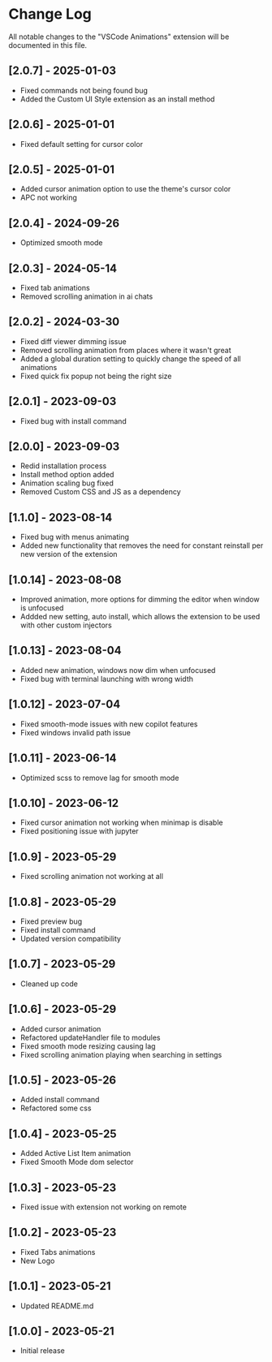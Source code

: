# Change Log

All notable changes to the "VSCode Animations" extension will be documented in this file.

<!-- ## [version] - yyyy-mm-dd -->

## [2.0.7] - 2025-01-03

- Fixed commands not being found bug
- Added the Custom UI Style extension as an install method

## [2.0.6] - 2025-01-01

- Fixed default setting for cursor color

## [2.0.5] - 2025-01-01

- Added cursor animation option to use the theme's cursor color
- APC not working

## [2.0.4] - 2024-09-26

- Optimized smooth mode

## [2.0.3] - 2024-05-14

- Fixed tab animations
- Removed scrolling animation in ai chats

## [2.0.2] - 2024-03-30

- Fixed diff viewer dimming issue
- Removed scrolling animation from places where it wasn't great
- Added a global duration setting to quickly change the speed of all animations
- Fixed quick fix popup not being the right size

## [2.0.1] - 2023-09-03

- Fixed bug with install command

## [2.0.0] - 2023-09-03

- Redid installation process
- Install method option added
- Animation scaling bug fixed
- Removed Custom CSS and JS as a dependency

## [1.1.0] - 2023-08-14

- Fixed bug with menus animating
- Added new functionality that removes the need for constant reinstall per new version of the extension

## [1.0.14] - 2023-08-08

- Improved animation, more options for dimming the editor when window is unfocused
- Addded new setting, auto install, which allows the extension to be used with other custom injectors

## [1.0.13] - 2023-08-04

- Added new animation, windows now dim when unfocused
- Fixed bug with terminal launching with wrong width

## [1.0.12] - 2023-07-04

- Fixed smooth-mode issues with new copilot features
- Fixed windows invalid path issue

## [1.0.11] - 2023-06-14

- Optimized scss to remove lag for smooth mode

## [1.0.10] - 2023-06-12

- Fixed cursor animation not working when minimap is disable
- Fixed positioning issue with jupyter

## [1.0.9] - 2023-05-29

- Fixed scrolling animation not working at all

## [1.0.8] - 2023-05-29

- Fixed preview bug
- Fixed install command
- Updated version compatibility

## [1.0.7] - 2023-05-29

- Cleaned up code

## [1.0.6] - 2023-05-29

- Added cursor animation
- Refactored updateHandler file to modules
- Fixed smooth mode resizing causing lag
- Fixed scrolling animation playing when searching in settings

## [1.0.5] - 2023-05-26

- Added install command
- Refactored some css

## [1.0.4] - 2023-05-25

- Added Active List Item animation
- Fixed Smooth Mode dom selector

## [1.0.3] - 2023-05-23

- Fixed issue with extension not working on remote

## [1.0.2] - 2023-05-23

- Fixed Tabs animations
- New Logo

## [1.0.1] - 2023-05-21

- Updated README.md

## [1.0.0] - 2023-05-21

- Initial release
